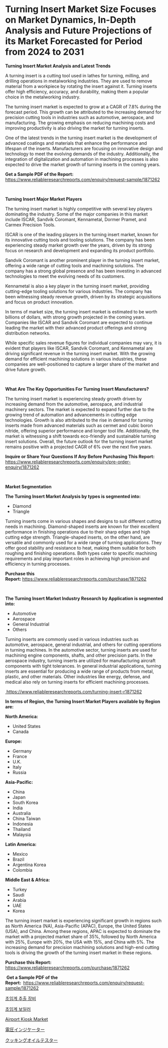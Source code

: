 <p><h1>Turning Insert Market Size Focuses on Market Dynamics, In-Depth Analysis and Future Projections of its Market Forecasted for Period from 2024 to 2031</h1></p><p><strong>Turning Insert Market Analysis and Latest Trends</strong></p>
<p><p>A turning insert is a cutting tool used in lathes for turning, milling, and drilling operations in metalworking industries. They are used to remove material from a workpiece by rotating the insert against it. Turning inserts offer high efficiency, accuracy, and durability, making them a popular choice in the metalworking industry.</p><p>The turning insert market is expected to grow at a CAGR of 7.8% during the forecast period. This growth can be attributed to the increasing demand for precision cutting tools in industries such as automotive, aerospace, and manufacturing. The growing emphasis on reducing machining costs and improving productivity is also driving the market for turning inserts.</p><p>One of the latest trends in the turning insert market is the development of advanced coatings and materials that enhance the performance and lifespan of the inserts. Manufacturers are focusing on innovative design and technology to meet the evolving demands of the industry. Additionally, the integration of digitalization and automation in machining processes is also expected to drive the market growth of turning inserts in the coming years.</p></p>
<p><strong>Get a Sample PDF of the Report:&nbsp;</strong> <a href="https://www.reliableresearchreports.com/enquiry/request-sample/1871262">https://www.reliableresearchreports.com/enquiry/request-sample/1871262</a></p>
<p>&nbsp;</p>
<p><strong>Turning Insert Major Market Players</strong></p>
<p><p>The turning insert market is highly competitive with several key players dominating the industry. Some of the major companies in this market include ISCAR, Sandvik Coromant, Kennametal, Dormer Pramet, and Carmex Precision Tools.</p><p>ISCAR is one of the leading players in the turning insert market, known for its innovative cutting tools and tooling solutions. The company has been experiencing steady market growth over the years, driven by its strong focus on research and development and expanding its product portfolio.</p><p>Sandvik Coromant is another prominent player in the turning insert market, offering a wide range of cutting tools and machining solutions. The company has a strong global presence and has been investing in advanced technologies to meet the evolving needs of its customers.</p><p>Kennametal is also a key player in the turning insert market, providing cutting-edge tooling solutions for various industries. The company has been witnessing steady revenue growth, driven by its strategic acquisitions and focus on product innovation.</p><p>In terms of market size, the turning insert market is estimated to be worth billions of dollars, with strong growth projected in the coming years. Companies like ISCAR and Sandvik Coromant are expected to continue leading the market with their advanced product offerings and strong distribution networks.</p><p>While specific sales revenue figures for individual companies may vary, it is evident that players like ISCAR, Sandvik Coromant, and Kennametal are driving significant revenue in the turning insert market. With the growing demand for efficient machining solutions in various industries, these companies are well-positioned to capture a larger share of the market and drive future growth.</p></p>
<p>&nbsp;</p>
<p><strong>What Are The Key Opportunities For Turning Insert Manufacturers?</strong></p>
<p><p>The turning insert market is experiencing steady growth driven by increasing demand from the automotive, aerospace, and industrial machinery sectors. The market is expected to expand further due to the growing trend of automation and advancements in cutting edge technologies. Growth is also attributed to the rise in demand for turning inserts made from advanced materials such as cermet and cubic boron nitride, offering superior performance and longer tool life. Additionally, the market is witnessing a shift towards eco-friendly and sustainable turning insert solutions. Overall, the future outlook for the turning insert market remains positive with a projected CAGR of 6% over the next five years.</p></p>
<p><strong>Inquire or Share Your Questions If Any Before Purchasing This Report:</strong> <a href="https://www.reliableresearchreports.com/enquiry/pre-order-enquiry/1871262">https://www.reliableresearchreports.com/enquiry/pre-order-enquiry/1871262</a></p>
<p>&nbsp;</p>
<p><strong>Market Segmentation</strong></p>
<p><strong>The Turning Insert Market Analysis by types is segmented into:</strong></p>
<p><ul><li>Diamond</li><li>Triangle</li></ul></p>
<p><p>Turning inserts come in various shapes and designs to suit different cutting needs in machining. Diamond-shaped inserts are known for their excellent performance in finishing operations due to their sharp edges and high cutting edge strength. Triangle-shaped inserts, on the other hand, are versatile and commonly used for a wide range of turning applications. They offer good stability and resistance to heat, making them suitable for both roughing and finishing operations. Both types cater to specific machining requirements and play important roles in achieving high precision and efficiency in turning processes.</p></p>
<p><strong>Purchase this Report:&nbsp;</strong><a href="https://www.reliableresearchreports.com/purchase/1871262">https://www.reliableresearchreports.com/purchase/1871262</a></p>
<p>&nbsp;</p>
<p><strong>The Turning Insert Market Industry Research by Application is segmented into:</strong></p>
<p><ul><li>Automotive</li><li>Aerospace</li><li>General Industrial</li><li>Others</li></ul></p>
<p><p>Turning inserts are commonly used in various industries such as automotive, aerospace, general industrial, and others for cutting operations in turning machines. In the automotive sector, turning inserts are used for machining engine components, shafts, and other precision parts. In the aerospace industry, turning inserts are utilized for manufacturing aircraft components with tight tolerances. In general industrial applications, turning inserts are essential for producing a wide range of products from metal, plastic, and other materials. Other industries like energy, defense, and medical also rely on turning inserts for efficient machining processes.</p></p>
<p><a href="https://www.reliableresearchreports.com/turning-insert-r1871262">&nbsp;https://www.reliableresearchreports.com/turning-insert-r1871262</a></p>
<p><strong>In terms of Region, the Turning Insert Market Players available by Region are:</strong></p>
<p>
    <p> <strong> North America: </strong>
        <ul>
            <li>United States</li>
            <li>Canada</li>
        </ul>
        </p> 
    <p> <strong> Europe: </strong>
        <ul>
            <li>Germany</li>
            <li>France</li>
            <li>U.K.</li>
            <li>Italy</li>
            <li>Russia</li>
        </ul>
        </p> 
    <p> <strong> Asia-Pacific: </strong>
        <ul>
            <li>China</li>
            <li>Japan</li>
            <li>South Korea</li>
            <li>India</li>
            <li>Australia</li>
            <li>China Taiwan</li>
            <li>Indonesia</li>
            <li>Thailand</li>
            <li>Malaysia</li>
        </ul>
        </p> 
    <p> <strong> Latin America: </strong>
        <ul>
            <li>Mexico</li>
            <li>Brazil</li>
            <li>Argentina Korea</li>
            <li>Colombia</li>
        </ul>
        </p> 
    <p> <strong> Middle East & Africa: </strong>
        <ul>
            <li>Turkey</li>
            <li>Saudi</li>
            <li>Arabia</li>
            <li>UAE</li>
            <li>Korea</li>
        </ul>
    </p>
    </p>
<p><p>The turning insert market is experiencing significant growth in regions such as North America (NA), Asia-Pacific (APAC), Europe, the United States (USA), and China. Among these regions, APAC is expected to dominate the market with a projected market share of 35%, followed by North America with 25%, Europe with 20%, the USA with 15%, and China with 5%. The increasing demand for precision machining solutions and high-end cutting tools is driving the growth of the turning insert market in these regions.</p></p>
<p><strong>Purchase this Report: </strong><a href="https://www.reliableresearchreports.com/purchase/1871262">https://www.reliableresearchreports.com/purchase/1871262</a></p>
<p>&nbsp;<strong>Get a Sample PDF of the Report:&nbsp;&nbsp;</strong><a href="https://www.reliableresearchreports.com/enquiry/request-sample/1871262">https://www.reliableresearchreports.com/enquiry/request-sample/1871262</a></p>
<p><strong></strong></p>
<p><p><a href="https://github.com/TobyKub4685/Market-Research-Report-List-1/blob/main/137319533409.md">초임계 추출 장비</a></p><p><a href="https://github.com/lkwggful07722/Market-Research-Report-List-1/blob/main/350480333410.md">초임계 보일러</a></p><p><a href="https://github.com/jaidynmorantestelletmjzya/Market-Research-Report-List-2/blob/main/airport-kiosk-market.md">Airport Kiosk Market</a></p><p><a href="https://github.com/schmahlson/Market-Research-Report-List-1/blob/main/913960937343.md">電圧インジケーター</a></p><p><a href="https://github.com/mohamedbakry57/Market-Research-Report-List-3/blob/main/208026437344.md">クッキングオイルテスター</a></p></p>